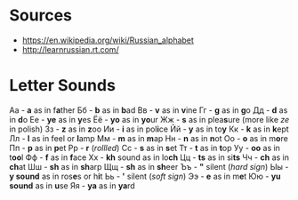 # Sources
  - https://en.wikipedia.org/wiki/Russian_alphabet
  - http://learnrussian.rt.com/

# Letter Sounds
Аа - **a** as in f**a**ther
Бб - **b** as in **b**ad
Вв - **v** as in **v**ine
Гг - **g** as in **g**o
Дд - **d** as in **d**o
Ее - **ye** as in **y**es
Ёё - **yo** as in **yo**ur
Жж - **s** as in plea**s**ure (more like *ze* in polish)
Зз - **z** as in **z**oo
Ии - **i** as in pol**i**ce
Йй - **y** as in to**y**
Кк - **k** as in **k**ept
Лл - **l** as in feel or **l**amp
Мм - **m** as in **m**ap
Нн - **n** as in **n**ot
Оо - **o** as in m**o**re
Пп - **p** as in **p**et
Рр - **r** (*rollled*)
Сс - **s** as in **s**et
Тт - **t** as in **t**op
Уу - **oo** as in t**oo**l
Фф - **f** as in **f**ace
Хх - **kh** sound as in lo**ch**
Цц - **ts** as in si**ts**
Чч - **ch** as in **ch**at
Шш - **sh** as in **sh**arp
Щщ - **sh** as in **sh**eer
Ъъ - **"** silent (*hard sign*)
Ыы - **y sound** as in ros**e**s or h**i**t
Ьь - **'** silent (*soft sign*)
Ээ - **e** as in m**e**t
Юю - **yu sound** as in **u**se
Яя - **ya** as in **ya**rd
